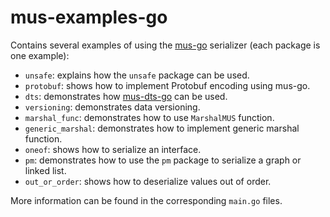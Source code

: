 # mus-examples-go
Contains several examples of using the [mus-go](https://github.com/mus-format/mus-go)
serializer (each package is one example):
- `unsafe`: explains how the `unsafe` package can be used.
- `protobuf`: shows how to implement Protobuf encoding using mus-go.
- `dts`: demonstrates how [mus-dts-go](https://github.com/mus-format/mus-dts-go) 
  can be used.
- `versioning`: demonstrates data versioning.
- `marshal_func`: demonstrates how to use `MarshalMUS` function.
- `generic_marshal`: demonstrates how to implement generic marshal function.
- `oneof`: shows how to serialize an interface.
- `pm`: demonstrates how to use the `pm` package to serialize a graph or linked 
  list.
- `out_or_order`: shows how to deserialize values out of order.

More information can be found in the corresponding `main.go` files.